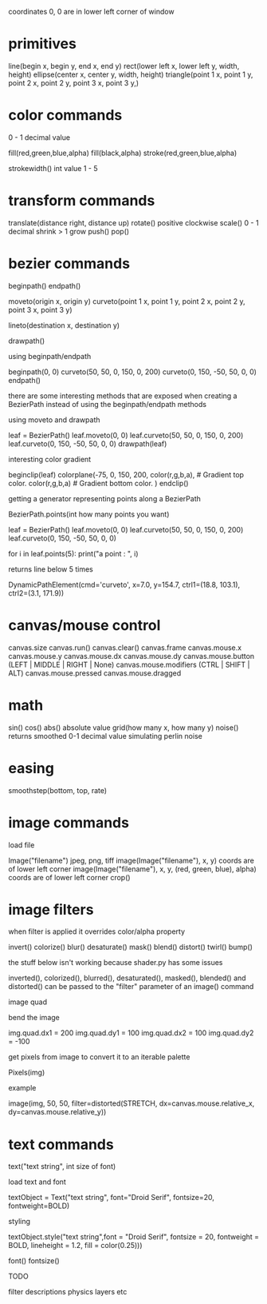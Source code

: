 coordinates 0, 0 are in lower left corner of window 

# primitives

line(begin x, begin y, end x, end y)
rect(lower left x, lower left y, width, height)
ellipse(center x, center y, width, height)
triangle(point 1 x, point 1 y, point 2 x, point 2 y, point 3 x, point 3 y,)

# color commands

0 - 1 decimal value

fill(red,green,blue,alpha)
fill(black,alpha)
stroke(red,green,blue,alpha)

strokewidth()
	int value 1 - 5

# transform commands

translate(distance right, distance up)
rotate()
	positive clockwise
scale()
	0 - 1 decimal shrink
	> 1 grow
push()
pop()

# bezier commands

beginpath()
endpath()

moveto(origin x, origin y)
curveto(point 1 x, point 1 y, point 2 x, point 2 y, point 3 x, point 3 y)

lineto(destination x, destination y)

drawpath()

using beginpath/endpath

beginpath(0, 0)
curveto(50, 50, 0, 150, 0, 200)
curveto(0, 150, -50, 50, 0, 0)
endpath()

there are some interesting methods that are exposed when creating a BezierPath instead of using the beginpath/endpath methods

using moveto and drawpath

leaf = BezierPath()
leaf.moveto(0, 0)
leaf.curveto(50, 50, 0, 150, 0, 200)
leaf.curveto(0, 150, -50, 50, 0, 0)
drawpath(leaf)

interesting color gradient

beginclip(leaf)
colorplane(-75, 0, 150, 200,
    color(r,g,b,a), # Gradient top color.
    color(r,g,b,a)  # Gradient bottom color.
)
endclip()

getting a generator representing points along a BezierPath

BezierPath.points(int how many points you want)

leaf = BezierPath()
leaf.moveto(0, 0)
leaf.curveto(50, 50, 0, 150, 0, 200)
leaf.curveto(0, 150, -50, 50, 0, 0)

for i in leaf.points(5):
	print("a point : ", i)

returns line below 5 times

DynamicPathElement(cmd='curveto', x=7.0, y=154.7, ctrl1=(18.8, 103.1), ctrl2=(3.1, 171.9))

# canvas/mouse control

canvas.size
canvas.run()
canvas.clear()
canvas.frame
canvas.mouse.x
canvas.mouse.y
canvas.mouse.dx
canvas.mouse.dy
canvas.mouse.button (LEFT | MIDDLE | RIGHT | None)
canvas.mouse.modifiers (CTRL | SHIFT | ALT)
canvas.mouse.pressed
canvas.mouse.dragged

# math

sin()
cos()
abs()
	absolute value
grid(how many x, how many y)
noise()
	returns smoothed 0-1 decimal value simulating perlin noise

# easing

smoothstep(bottom, top, rate)

# image commands

load file

Image("filename")
	jpeg, png, tiff
image(Image("filename"), x, y)
	coords are of lower left corner
image(Image("filename"), x, y, (red, green, blue), alpha)
	coords are of lower left corner
crop()

# image filters 

when filter is applied it overrides color/alpha property

invert()
colorize()
blur()
desaturate()
mask()
blend()
distort()
twirl()
bump()

the stuff below isn't working because shader.py has some issues

inverted(), colorized(), blurred(), desaturated(), masked(), blended() and distorted() can be passed to the "filter" parameter of an image() command

image quad

bend the image

img.quad.dx1 =  200
img.quad.dy1 =  100
img.quad.dx2 =  100
img.quad.dy2 = -100

get pixels from image to convert it to an iterable palette

Pixels(img)

example 

image(img, 50, 50, filter=distorted(STRETCH, dx=canvas.mouse.relative_x, dy=canvas.mouse.relative_y))

# text commands

text("text string", int size of font)

load text and font

textObject = Text("text string", font="Droid Serif", fontsize=20, fontweight=BOLD)

styling

textObject.style("text string",font = "Droid Serif", 
      fontsize = 20, 
    fontweight = BOLD,
    lineheight = 1.2,
          fill = color(0.25)))

font()
fontsize()

TODO

filter descriptions
physics
layers
etc